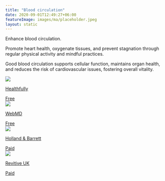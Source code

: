 ```yaml
---
title: "Blood circulation"
date: 2020-09-01T12:49:27+06:00
featureImage: images/ma/placeholder.jpeg
layout: static
---
```


Enhance blood circulation.

Promote heart health, oxygenate tissues, and prevent stagnation through regular physical activity and mindful practices.

Good blood circulation supports cellular function, maintains organ health, and reduces the risk of cardiovascular issues, fostering overall vitality.

<a class="ma-link" href="https://healthfully.com/benefits-of-increased-blood-circulation-6395089.html"><div class="ma-card ma-card-Health"><div class="ma-icon"><img src ="/images/Icon-check - health - opacity.svg"/></div><div class="ma-name"><p>Healthfully</p></div><div class="ma-paid-text"><span>Free </span></div></div></a><a class="ma-link" href="https://www.webmd.com/dvt/ss/slideshow-dvt-improve-circulation"><div class="ma-card ma-card-Health"><div class="ma-icon"><img src ="/images/Icon-check - health - opacity.svg"/></div><div class="ma-name"><p>WebMD</p></div><div class="ma-paid-text"><span>Free </span></div></div></a><a class="ma-link" href="https://www.hollandandbarrett.com/the-health-hub/conditions/10-easy-ways-to-boost-your-circulation/"><div class="ma-card ma-card-Health"><div class="ma-icon"><img src ="/images/Icon-pound - health - opacity.svg"/></div><div class="ma-name"><p>Holland & Barrett</p></div><div class="ma-paid-text"><span>Paid</span></div></div></a><a class="ma-link" href="https://click.linksynergy.com/deeplink?id=L8N3em0sP4o&mid=45490&murl=https://www.revitive.com/"><div class="ma-card ma-card-Health"><div class="ma-icon"><img src ="/images/Icon-pound - health - opacity.svg"/></div><div class="ma-name"><p>Revitive UK</p></div><div class="ma-paid-text"><span>Paid</span></div></div></a>  

<br/><br/>






